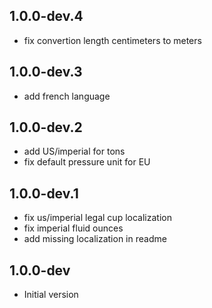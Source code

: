 ## 1.0.0-dev.4

- fix convertion length centimeters to meters

## 1.0.0-dev.3

- add french language

## 1.0.0-dev.2

- add US/imperial for tons
- fix default pressure unit for EU

## 1.0.0-dev.1

- fix us/imperial legal cup localization
- fix imperial fluid ounces
- add missing localization in readme

## 1.0.0-dev

- Initial version
